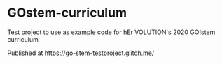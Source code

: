 # GOstem-curriculum

Test project to use as example code for hEr VOLUTION's 2020 GO!stem curriculum

Published at https://go-stem-testproject.glitch.me/
